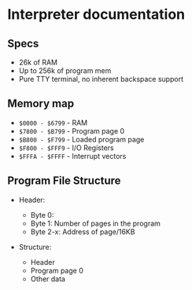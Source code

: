 # Interpreter documentation

## Specs

- 26k of RAM
- Up to 256k of program mem
- Pure TTY terminal, no inherent backspace support

## Memory map

- `$0000 - $6799` - RAM
- `$7800 - $B799` - Program page 0
- `$B800 - $F799` - Loaded program page
- `$F800 - $FFF9` - I/O Registers
- `$FFFA - $FFFF` - Interrupt vectors

## Program File Structure

- Header:
  - Byte 0:
  - Byte 1: Number of pages in the program
  - Byte 2-x: Address of page/16KB
  
  
- Structure:
  - Header
  - Program page 0
  - Other data
